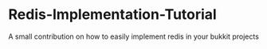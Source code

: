 # Redis-Implementation-Tutorial
A small contribution on how to easily implement redis in your bukkit projects
